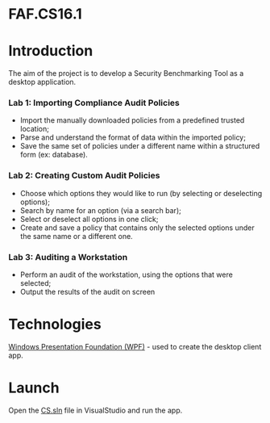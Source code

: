 # FAF.CS16.1

# Introduction 
The aim of the project is to develop a Security Benchmarking Tool as a desktop application.

### Lab 1: Importing Compliance Audit Policies
- Import the manually downloaded policies from a predefined trusted location;
- Parse and understand the format of data within the imported policy;
- Save the same set of policies under a different name within a structured form (ex: database).
### Lab 2: Creating Custom Audit Policies
- Choose which options they would like to run (by selecting or deselecting options);
- Search by name for an option (via a search bar);
- Select or deselect all options in one click;
- Create and save a policy that contains only the selected options under the same name or
a different one.
### Lab 3: Auditing a Workstation
- Perform an audit of the workstation, using the options that were selected;
- Output the results of the audit on screen
# Technologies
[Windows Presentation Foundation (WPF)](https://docs.microsoft.com/en-us/visualstudio/designers/getting-started-with-wpf?view=vs-2019) - used to create the desktop client app.
 
# Launch
Open the [CS.sln](./CS.sln) file in VisualStudio and run the app.
